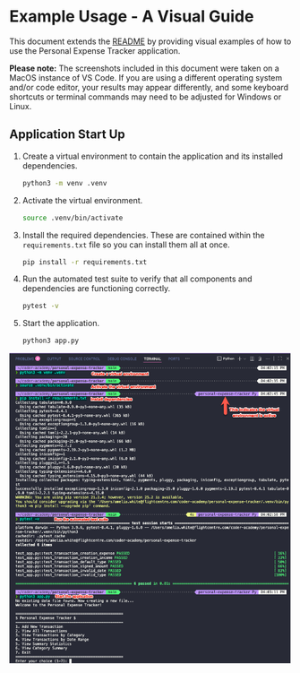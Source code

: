 # Example Usage - A Visual Guide

This document extends the [README](./README.md) by providing visual examples of how to use the Personal Expense Tracker application.

**Please note:** The screenshots included in this document were taken on a MacOS instance of VS Code. If you are using a different operating system and/or code editor, your results may appear differently, and some keyboard shortcuts or terminal commands may need to be adjusted for Windows or Linux.

## Application Start Up

1. Create a virtual environment to contain the application and its installed dependencies.
   ```bash
   python3 -m venv .venv
   ```
2. Activate the virtual environment.
   ```bash
   source .venv/bin/activate
   ```
3. Install the required dependencies. These are contained within the `requirements.txt` file so you can install them all at once.
   ```bash
   pip install -r requirements.txt
   ```
4. Run the automated test suite to verify that all components and dependencies are functioning correctly.
   ```bash
   pytest -v
   ```
5. Start the application.
   ```bash
   python3 app.py
   ```

![](./images/application_start_up.png)
